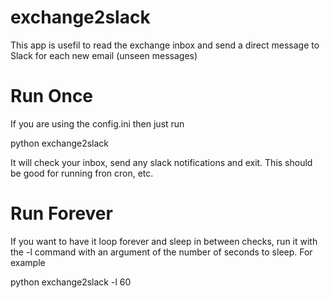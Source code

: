 # exchange2slack
This app is usefil to read the exchange inbox and send a direct message to Slack for each new email (unseen messages)

# Run Once

If you are using the config.ini then just run

python exchange2slack

It will check your inbox, send any slack notifications and exit. This should be good for running fron cron, etc.

# Run Forever

If you want to have it loop forever and sleep in between checks, run it with the -l command with an argument of the number of seconds to sleep. For example

python exchange2slack -l 60
